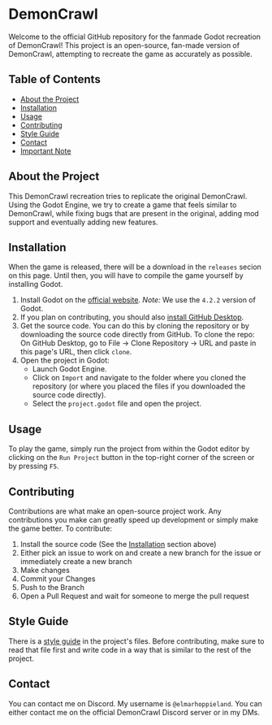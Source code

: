 # DemonCrawl

Welcome to the official GitHub repository for the fanmade Godot recreation of DemonCrawl! This project is an open-source, fan-made version of DemonCrawl, attempting to recreate the game as accurately as possible.

## Table of Contents

- [About the Project](#about-the-project)
- [Installation](#installation)
- [Usage](#usage)
- [Contributing](#contributing)
- [Style Guide](#style-guide)
- [Contact](#contact)
- [Important Note](#important-note)

## About the Project

This DemonCrawl recreation tries to replicate the original DemonCrawl. Using the Godot Engine, we try to create a game that feels similar to DemonCrawl, while fixing bugs that are present in the original, adding mod support and eventually adding new features.

## Installation

When the game is released, there will be a download in the `releases` secion on this page. Until then, you will have to compile the game yourself by installing Godot.

1. Install Godot on the [official website](https://godotengine.org/download/archive/4.2.2-stable/). *Note:* We use the `4.2.2` version of Godot.
2. If you plan on contributing, you should also [install GitHub Desktop](https://desktop.github.com/download/).
3. Get the source code. You can do this by cloning the repository or by downloading the source code directly from GitHub.
   To clone the repo: On GitHub Desktop, go to File -> Clone Repository -> URL and paste in this page's URL, then click `clone`.
4. Open the project in Godot:
   - Launch Godot Engine.
   - Click on `Import` and navigate to the folder where you cloned the repository (or where you placed the files if you downloaded the source code directly).
   - Select the `project.godot` file and open the project.

## Usage

To play the game, simply run the project from within the Godot editor by clicking on the `Run Project` button in the top-right corner of the screen or by pressing `F5`.

## Contributing

Contributions are what make an open-source project work. Any contributions you make can greatly speed up development or simply make the game better. To contribute:

1. Install the source code (See the [Installation](#installation) section above)
2. Either pick an issue to work on and create a new branch for the issue or immediately create a new branch
3. Make changes
3. Commit your Changes
4. Push to the Branch
5. Open a Pull Request and wait for someone to merge the pull request

## Style Guide

There is a [style guide](docs/style-guide.md) in the project's files. Before contributing, make sure to read that file first and write code in a way that is similar to the rest of the project.

## Contact

You can contact me on Discord. My username is `@elmarhoppieland`. You can either contact me on the official DemonCrawl Discord server or in my DMs.
